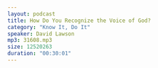 ```yaml
---
layout: podcast
title: How Do You Recognize the Voice of God?
category: "Know It, Do It"
speaker: David Lawson
mp3: 31608.mp3
size: 12520263
duration: "00:30:01"
---
```


